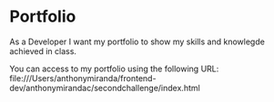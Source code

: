 # Portfolio
As a Developer I want my portfolio to show my skills and knowlegde achieved in class.

You can access to my portfolio using the following URL: file:///Users/anthonymiranda/frontend-dev/anthonymirandac/secondchallenge/index.html